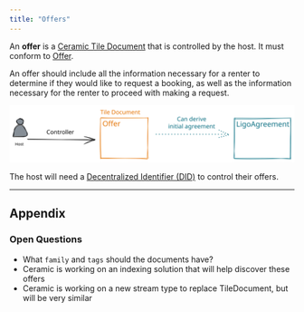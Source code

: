 ```yaml
---
title: "Offers"
---
```


An **offer** is a [Ceramic Tile Document](https://developers.ceramic.network/reference/stream-programs/tile-document/) that is controlled by the host. It must conform to [Offer](../04-Reference/01-Vocabulary/Offer.md).

An offer should include all the information necessary for a renter to determine if they would like to request a booking, as well as the information necessary for the renter to proceed with making a request.

![Offer.excalidraw](../drawings/Offer.excalidraw.svg)

The host will need a [Decentralized Identifier (DID)](https://www.w3.org/TR/did-core/) to control their offers.

---
## Appendix
### Open Questions
- What `family` and `tags` should the documents have?
- Ceramic is working on an indexing solution that will help discover these offers
- Ceramic is working on a new stream type to replace TileDocument, but will be very similar
